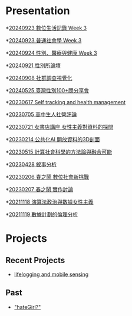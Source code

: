 # Presentation
*[20240923 數位生活記錄 Week 3]()

*[20240923 普通社會學 Week 3]()

*[20240924 性別、醫療與健康 Week 3]()

*[20240921 性別所論壇](https://docs.google.com/presentation/d/1tvipMNs9QS6hsVlJHs2UCrqxHDj6vy3SqPNTBPG7Ktc/pub?start=false&loop=false&delayms=3000)

*[20240908 社群調查視覺化]()

*[20240525 臺灣性別100+問分享會]()

*[20230617 Self tracking and health management]()

*[20230705 高中生人社營評論]()

*[20230721 女書店講座 女性主義對資料的探問]()

*[20230214 公共化AI 開放資料的3D剖面]()

*[20230515 計算社會科學的方法論與融合可能]()

*[20230428 敘事分析]()

*[20230206 春之鬧 數位社會新挑戰]()

*[20230207 春之鬧 實作討論]()


*[20211118 演算法政治與數據女性主義]()

*[20211119 數據計劃的倫理分析]()


# Projects

## Recent Projects
* [lifelogging and mobile sensing]()

## Past
* ["hateGirl?"]()


